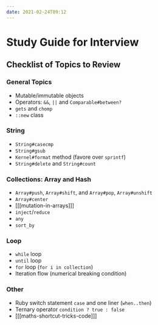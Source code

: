 ```yaml
---
date: 2021-02-24T09:12
---
```


# Study Guide for Interview

Checklist of Topics to Review
-----------------------------

### General Topics

- Mutable/immutable objects
- Operators: `&&`, `||` and `Comparable#between?`
- `gets` and `chomp`
- `::new` class

### String

- `String#casecmp`
- `String#gsub`
- `Kernel#format` method (favore over `sprintf`)
- `String#delete` and `String#count`

### Collections: Array and Hash

- `Array#push`, `Array#shift`, and `Array#pop`, `Array#unshift`
- `Array#center`
- [[[mutation-in-arrays]]]
- `inject`/`reduce`
- `any`
- `sort_by`

### Loop

- `while` loop
- `until` loop
- `for` loop (`for i in collection`)
- Iteration flow (numerical breaking condition)

### Other

- Ruby switch statement `case` and one liner (`when..then`)
- Ternary operator `condition ? true : false`
- [[[maths-shortcut-tricks-code]]]

